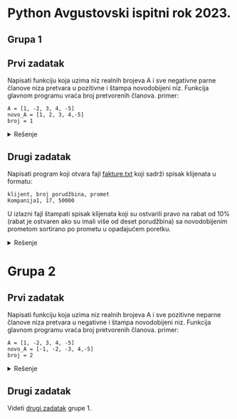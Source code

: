 # Python Avgustovski ispitni rok 2023.

## Grupa 1
## Prvi zadatak
Napisati funkciju koja uzima niz realnih brojeva A i sve negativne parne članove niza pretvara u pozitivne i štampa novodobijeni niz. Funkcija glavnom programu vraća broj pretvorenih članova.
    primer: 
	         
  	A = [1, -2, 3, 4, -5]
	novo_A = [1, 2, 3, 4,-5]
	broj = 1

<details markdown='block'>
<summary>Rešenje</summary>

```python
    broj = 0
    print(f"Polazni niz je: {A}")
    for i in range(len(A)):
        if A[i] < 0 and A[i] % 2 == 0:
            A[i] = -1 * A[i]
            broj += 1
    print(f"Krajnji niz je: {A}")
    return broj

# glavni program:
print(f"Broj izmenjenih članova je {funkcija([1, -2, 3, 4, -5])}")
```
</details>

## Drugi zadatak
Napisati program koji otvara fajl [fakture.txt](https://github.com/Racunarski-alati-FINK/Racunarski-alati-FINK/blob/main/Ispitni%20rokovi/Ulazni%20fajlovi/2023/Avgust/fakture.txt) koji sadrži spisak klijenata u formatu:

	klijent, broj porudžbina, promet
	Kompanija1, 17, 50000
 
U izlazni fajl štampati spisak klijenata koji su ostvarili pravo na rabat od 10% (rabat je ostvaren ako su imali više od deset porudžbina) sa novodobijenim prometom sortirano po prometu u opadajućem poretku.

<details markdown='block'>
<summary>Rešenje</summary>

```python
spisak = []
with open ('fakture.txt', 'r') as fajl:
    for linija in fajl:
        klijent, broj_porudzbina, promet = linija.rstrip().lstrip().split(',')
        if int(broj_porudzbina) > 10:
            promet = float(promet) * 0.9
            klijenti = {'klijent':klijent, 'promet':promet}
            spisak.append(klijenti)
    print(spisak)

with open('rezultat_4a.txt', 'w') as fajl:
    for item in sorted(spisak, key = lambda klijenti:klijenti['promet']):
        fajl.write(f"{item['klijent']}, {item['promet']}\n")
```
</details>

# Grupa 2
## Prvi zadatak
Napisati funkciju koja uzima niz realnih brojeva A i sve pozitivne neparne članove niza pretvara u negativne i štampa novodobijeni niz. Funkcija glavnom programu vraća broj pretvorenih članova.
    primer: 
	         
    A = [1, -2, 3, 4, -5]
	novo_A = [-1, -2, -3, 4,-5]
	broj = 2


<details markdown='block'>
<summary>Rešenje</summary>

```python
    broj = 0
    print(f"Polazni niz je: {A}")
    for i in range(len(A)):
        if A[i] > 0 and A[i] % 2 != 0:
            A[i] = -1 * A[i]
            broj += 1
    print(f"Krajnji niz je: {A}")
    return broj

# glavni program:
print(f"Broj izmenjenih članova je {funkcija([1, -2, 3, 4, -5])}")
```
</details>

## Drugi zadatak
Videti [drugi zadatak](#drugi-zadatak) grupe 1.
